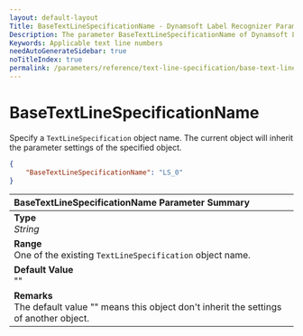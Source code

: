 ```yaml
---
layout: default-layout
Title: BaseTextLineSpecificationName - Dynamsoft Label Recognizer Parameters
Description: The parameter BaseTextLineSpecificationName of Dynamsoft Label Recognizer defines the name of base TextLineSpecification object.
Keywords: Applicable text line numbers
needAutoGenerateSidebar: true
noTitleIndex: true
permalink: /parameters/reference/text-line-specification/base-text-line-specification-name.html
---
```


# BaseTextLineSpecificationName

Specify a `TextLineSpecification` object name. The current object will inherit the parameter settings of the specified object.

```json
{
    "BaseTextLineSpecificationName": "LS_0"
}
```

| BaseTextLineSpecificationName Parameter Summary |
| :----------------------------------------- |
| **Type**<br>*String* |
| **Range**<br>One of the existing `TextLineSpecification` object name. |
| **Default Value**<br>"" |
| **Remarks**<br>The default value "" means this object don't inherit the settings of another object. |
